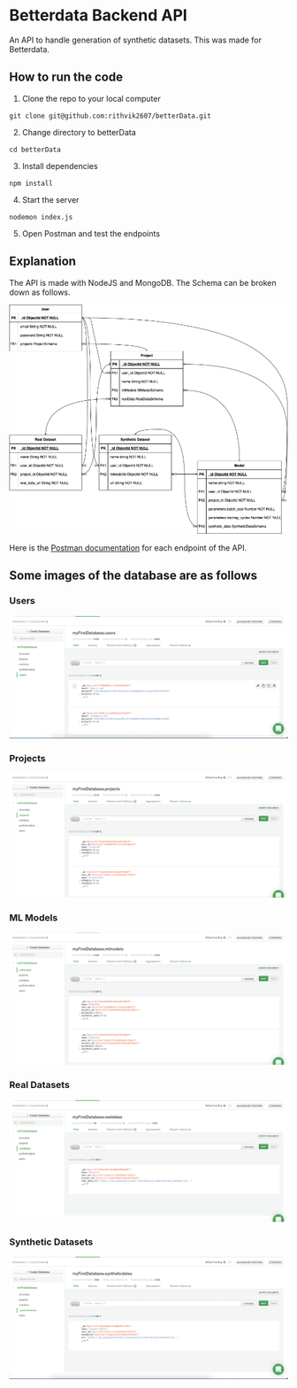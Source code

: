 # Betterdata Backend API

An API to handle generation of synthetic datasets. This was made for Betterdata.

## How to run the code

1. Clone the repo to your local computer

```
git clone git@github.com:rithvik2607/betterData.git
```

2. Change directory to betterData

```
cd betterData
```

3. Install dependencies

```
npm install
```

4. Start the server

```
nodemon index.js
```

5. Open Postman and test the endpoints

## Explanation

The API is made with NodeJS and MongoDB. The Schema can be broken down as follows.

![alt text](https://github.com/rithvik2607/betterdata/blob/master/images/schema.png?raw=true)

Here is the [Postman documentation](https://documenter.getpostman.com/view/10960207/UV5WCxgR) for each endpoint of the API.

## Some images of the database are as follows

### Users

![alt text](https://github.com/rithvik2607/betterdata/blob/master/images/users.png?raw=true)

### Projects

![alt text](https://github.com/rithvik2607/betterdata/blob/master/images/projects.png?raw=true)

### ML Models

![alt text](https://github.com/rithvik2607/betterdata/blob/master/images/mlmodels.png?raw=true)

### Real Datasets

![alt text](https://github.com/rithvik2607/betterdata/blob/master/images/realData.png?raw=true)

### Synthetic Datasets

![alt text](https://github.com/rithvik2607/betterdata/blob/master/images/syntheticData.png?raw=true)
